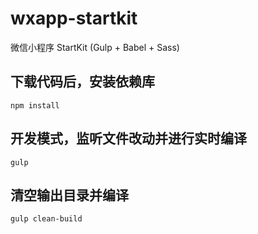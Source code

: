 # wxapp-startkit
微信小程序 StartKit (Gulp + Babel + Sass)

## 下载代码后，安装依赖库
    npm install

## 开发模式，监听文件改动并进行实时编译
    gulp

## 清空输出目录并编译
    gulp clean-build